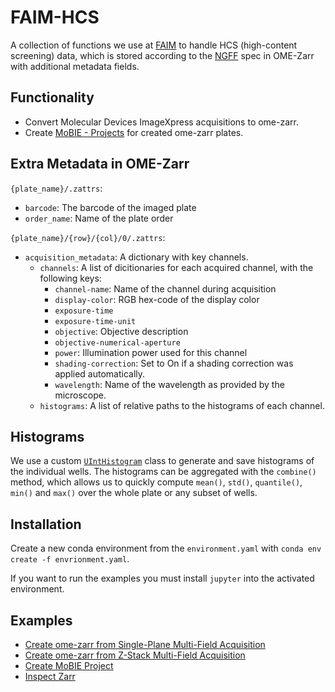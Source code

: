 # FAIM-HCS
A collection of functions we use at [FAIM](https://www.fmi.ch/platforms/platform.html?plt=110) to handle HCS (high-content screening) data, which is stored according to the [NGFF](https://ngff.openmicroscopy.org/latest/) spec in OME-Zarr with additional metadata fields.

## Functionality
* Convert Molecular Devices ImageXpress acquisitions to ome-zarr.
* Create [MoBIE - Projects](https://mobie.github.io/) for created ome-zarr plates.

## Extra Metadata in OME-Zarr
`{plate_name}/.zattrs`:
* `barcode`: The barcode of the imaged plate
* `order_name`: Name of the plate order

`{plate_name}/{row}/{col}/0/.zattrs`:
* `acquisition_metadata`: A dictionary with key channels.
    * `channels`: A list of dicitionaries for each acquired channel, with the following keys:
        * `channel-name`: Name of the channel during acquisition
        * `display-color`: RGB hex-code of the display color
        * `exposure-time`
        * `exposure-time-unit`
        * `objective`: Objective description
        * `objective-numerical-aperture`
        * `power`: Illumination power used for this channel
        * `shading-correction`: Set to On if a shading correction was applied automatically.
        * `wavelength`: Name of the wavelength as provided by the microscope.
    * `histograms`: A list of relative paths to the histograms of each channel.

## Histograms
We use a custom [`UIntHistogram`](src/UIntHistogram.py) class to generate and save histograms of the individual wells.
The histograms can be aggregated with the `combine()` method, which allows us to quickly compute `mean()`, `std()`, `quantile()`, `min()` and `max()` over the whole plate or any subset of wells.

## Installation
Create a new conda environment from the `environment.yaml` with `conda env create -f envrionment.yaml`.

If you want to run the examples you must install `jupyter` into the activated environment.

## Examples
* [Create ome-zarr from Single-Plane Multi-Field Acquisition](examples/Create%20ome-zarr%20from%20Single-Plane%20Multi-Field%20Acquisition.ipynb)
* [Create ome-zarr from Z-Stack Multi-Field Acquisition](examples/Create%20ome-zarr%20from%20Z-Stack%20Multi-Field%20Acquisition.ipynb)
* [Create MoBIE Project](examples/Create%20MoBIE%20Project.ipynb)
* [Inspect Zarr](examples/Inspect%20Zarr.ipynb)
